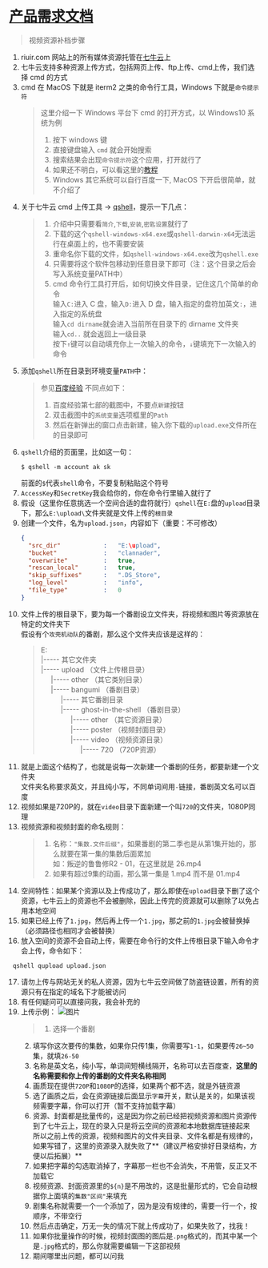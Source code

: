 # [产品需求文档](/)

> 视频资源补档步骤

1. riuir.com 网站上的所有媒体资源托管在[七牛云](https://www.qiniu.com/)上
2. 七牛云支持多种资源上传方式，包括网页上传、ftp上传、cmd上传，我们选择 cmd 的方式
3. cmd 在 MacOS 下就是 iterm2 之类的命令行工具，Windows 下就是`命令提示符`
   > 这里介绍一下 Windows 平台下 cmd 的打开方式，以 Windows10 系统为例<br />
   > 1. 按下 windows 键
   > 2. 直接键盘输入 `cmd` 就会开始搜索
   > 3. 搜索结果会出现`命令提示符`这个应用，打开就行了
   > 4. 如果还不明白，可以看这里的[教程](http://www.192ly.com/pc/win10/win10-dk-cmd.html)
   > 5. Windows 其它系统可以自行百度一下, MacOS 下开启很简单，就不介绍了
4. 关于七牛云 cmd 上传工具 -> [qshell](https://github.com/qiniu/qshell)，提示一下几点：
   > 1. 介绍中只需要看`简介`,`下载`,`安装`,`密匙设置`就行了
   > 2. 下载的这个`qshell-windows-x64.exe`或`qshell-darwin-x64`无法运行在桌面上的，也不需要安装
   > 3. 重命名你下载的文件，如`qshell-windows-x64.exe`改为`qshell.exe`
   > 4. 只需要将这个软件包移动到任意目录下即可（注：这个目录之后会写入系统变量PATH中）
   > 5. cmd 命令行工具打开后，如何切换文件目录，记住这几个简单的命令<br/>
   > 输入`C:`进入 C 盘，输入`D:`进入 D 盘，输入指定的盘符加英文`:`，进入指定的系统盘<br/>
   > 输入`cd dirname`就会进入当前所在目录下的 dirname 文件夹<br/>
   > 输入`cd..` 就会返回上一级目录<br/>
   > 按下`↑`键可以自动填充你上一次输入的命令，`↓`键填充下一次输入的命令
5. 添加`qshell`所在目录到环境变量`PATH`中：
   > 参见[百度经验](http://jingyan.baidu.com/article/ad310e80d2ebe31848f49e59.html)
   > 不同点如下：
   > 1. 百度经验第七部的截图中，不要点`新建`按钮
   > 2. 双击截图中的`系统变量`选项框里的`Path`
   > 3. 然后在新弹出的窗口点击新建，输入你下载的`upload.exe`文件所在的目录即可
6. `qshell`介绍的页面里，比如这一句：
    ```shell
    $ qshell -m account ak sk
    ```
    前面的`$`代表`shell`命令，不要复制粘贴这个符号
7. `AccessKey`和`SecretKey`我会给你的，你在命令行里输入就行了
8. 假设（这里你任意挑选一个空间合适的盘符就行）`qshell`在`E:`盘的`upload`目录下，那么`E:\upload\`文件夹就是文件上传的`根目录`
9. 创建一个文件，名为`upload.json`，内容如下（重要：不可修改）
    ``` json
    {
      "src_dir"            :   "E:\upload",
      "bucket"             :   "clannader",
      "overwrite"          :   true,
      "rescan_local"       :   true,
      "skip_suffixes"      :   ".DS_Store",
      "log_level"          :   "info",
      "file_type"          :   0
    }
    ```
10. 文件上传的根目录下，要为每一个番剧设立文件夹，将视频和图片等资源放在特定的文件夹下<br/>
    假设有个`攻壳机动队`的番剧，那么这个文件夹应该是这样的：
    > E:<br/>
    > |----- 其它文件夹<br/>
    > |----- upload （文件上传根目录）<br/>
    > &nbsp;&nbsp;&nbsp;&nbsp;&nbsp;|----- other （其它类别目录）<br/>
    > &nbsp;&nbsp;&nbsp;&nbsp;&nbsp;|----- bangumi （番剧目录）<br/>
    > &nbsp;&nbsp;&nbsp;&nbsp;&nbsp;&nbsp;&nbsp;&nbsp;&nbsp;&nbsp;|----- 其它番剧目录<br/>
    > &nbsp;&nbsp;&nbsp;&nbsp;&nbsp;&nbsp;&nbsp;&nbsp;&nbsp;&nbsp;|----- ghost-in-the-shell （番剧目录）<br/>
    > &nbsp;&nbsp;&nbsp;&nbsp;&nbsp;&nbsp;&nbsp;&nbsp;&nbsp;&nbsp;&nbsp;&nbsp;&nbsp;&nbsp;&nbsp;|----- other （其它资源目录）<br/>
    > &nbsp;&nbsp;&nbsp;&nbsp;&nbsp;&nbsp;&nbsp;&nbsp;&nbsp;&nbsp;&nbsp;&nbsp;&nbsp;&nbsp;&nbsp;|----- poster （视频封面目录）<br/>
    > &nbsp;&nbsp;&nbsp;&nbsp;&nbsp;&nbsp;&nbsp;&nbsp;&nbsp;&nbsp;&nbsp;&nbsp;&nbsp;&nbsp;&nbsp;|----- video （视频资源目录） <br/>
    > &nbsp;&nbsp;&nbsp;&nbsp;&nbsp;&nbsp;&nbsp;&nbsp;&nbsp;&nbsp;&nbsp;&nbsp;&nbsp;&nbsp;&nbsp;&nbsp;&nbsp;&nbsp;&nbsp;&nbsp;|----- 720 （720P资源） <br/>
11. 就是上面这个结构了，也就是说每一次新建一个番剧的任务，都要新建一个文件夹<br/>
    文件夹名称要求英文，并且纯小写，不同单词间用`-`链接，番剧英文名可以百度
12. 视频如果是720P的，就在`video`目录下面新建一个叫`720`的文件夹，1080P同理
13. 视频资源和视频封面的命名规则：<br/>
    > 1. 名称：`"集数.文件后缀"`，如果番剧的第二季也是从第1集开始的，那么就要在第一集的集数后面累加<br/>
    > 如：叛逆的鲁鲁修R2 - 01，在这里就是 26.mp4
    > 2. 如果有超过9集的动画，那么第一集是 1.mp4 而不是 01.mp4   
14. 空间特性：如果某个资源以及上传成功了，那么即使在`upload`目录下删了这个资源，七牛云上的资源也不会被删除，因此上传完的资源就可以删除了以免占用本地空间
15. 如果已经上传了`1.jpg`，然后再上传一个`1.jpg`，那之前的`1.jpg`会被替换掉（必须路径也相同才会被替换）
16. 放入空间的资源不会自动上传，需要在命令行的文件上传根目录下输入命令才会上传，命令如下：<br/>
```shell
 qshell qupload upload.json
```
17. 请勿上传与网站无关的私人资源，因为七牛云空间做了防盗链设置，所有的资源只有在指定的域名下才能被访问
18. 有任何疑问可以直接问我，我会补充的
19. 上传示例：
    ![图片](https://cdn.riuir.com/owner/QQ20170923-112209@2x.png)
    > 1. 选择一个番剧
    2. 填写你这次要传的集数，如果你只传1集，你需要写`1-1`，如果要传`26~50`集，就填`26-50`
    3. 名称是英文名，纯小写，单词间短横线隔开，名称可以去百度查，**这里的名称需要和你上传的番剧的文件夹名称相同**
    4. 画质现在提供`720P`和`1080P`的选择，如果两个都不选，就是外链资源
    5. 选了画质之后，会在资源链接后面显示`字幕`开关，默认是关的，如果该视频需要字幕，你可以打开（暂不支持加载字幕）
    6. 资源、封面都是批量传的，这是因为你之前已经把视频资源和图片资源传到了七牛云上，现在的录入只是将云空间的资源和本地数据库链接起来<br/>
        所以之前上传的资源，视频和图片的文件夹目录、文件名都是有规律的，如果写错了，这里的资源录入就失败了**（建议严格安排好目录结构，方便以后拓展）**<br/>
    7. 如果把字幕的勾选取消掉了，字幕那一栏也不会消失，不用管，反正又不加载它
    8. 视频资源、封面资源里的`${n}`是不用改的，这是批量形式的，它会自动根据你上面填的`集数"区间"`来填充
    9. 剧集名称就需要一个一个添加了，因为是没有规律的，需要一行一个，按顺序，不带空行
    10. 然后点击确定，万无一失的情况下就上传成功了，如果失败了，找我！
    11. 如果你批量操作的时候，视频封面图的图后是`.png`格式的，而其中某一个是`.jpg`格式的，那么你就需要编辑一下这部视频
    12. 期间哪里出问题，都可以问我
        